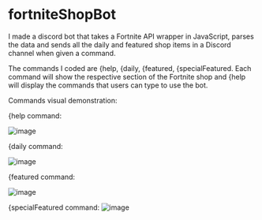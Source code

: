 # fortniteShopBot
I made a discord bot that takes a Fortnite API wrapper in JavaScript, parses the data and sends all the daily and featured shop items in a Discord channel when given a command.

The commands I coded are {help, {daily, {featured, {specialFeatured.
Each command will show the respective section of the Fortnite shop and {help will display the commands that users can type to use the bot.

Commands visual demonstration:

{help command:

![image](https://user-images.githubusercontent.com/71737353/148284064-3a464174-9225-4d58-b67b-ff2d48ce6be3.png)

{daily command:

![image](https://user-images.githubusercontent.com/71737353/148284151-1dc0fd31-df83-47a1-a158-6e6fd5e36daa.png)

{featured command:

![image](https://user-images.githubusercontent.com/71737353/148284233-d461a9e1-48db-4cfd-a5b4-056db80fcc27.png)

{specialFeatured command:
![image](https://user-images.githubusercontent.com/71737353/148284310-39c34287-1d7c-4407-934a-56c6184b942d.png)
